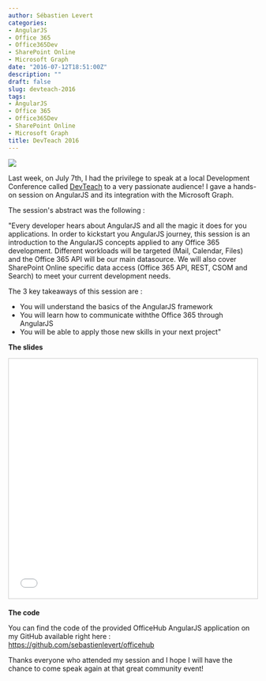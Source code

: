 ```yaml
---
author: Sébastien Levert
categories:
- AngularJS
- Office 365
- Office365Dev
- SharePoint Online
- Microsoft Graph
date: "2016-07-12T18:51:00Z"
description: ""
draft: false
slug: devteach-2016
tags:
- AngularJS
- Office 365
- Office365Dev
- SharePoint Online
- Microsoft Graph
title: DevTeach 2016
---
```



![](/content/images/2016/08/DevTeach.png)

Last week, on July 7th, I had the privilege to speak at a local Development Conference called [DevTeach](http://www.devteach.com/) to a very passionate audience! I gave a hands-on session on AngularJS and its integration with the Microsoft Graph.

The session's abstract was the following :

"Every developer hears about AngularJS and all the magic it does for you applications. In order to kickstart you AngularJS journey, this session is an introduction to the AngularJS concepts applied to any Office 365 development. Different workloads will be targeted (Mail, Calendar, Files) and the Office 365 API will be our main datasource. We will also cover SharePoint Online specific data access (Office 365 API, REST, CSOM and Search) to meet your current development needs.

The 3 key takeaways of this session are :

- You will understand the basics of the AngularJS framework
- You will learn how to communicate withthe Office 365 through AngularJS
- You will be able to apply those new skills in your next project"

**The slides**

<iframe src="//www.slideshare.net/slideshow/embed_code/key/qqtQr85kSsZq9Z" width="595" height="485" frameborder="0" marginwidth="0" marginheight="0" scrolling="no" style="border:1px solid #CCC; border-width:1px; margin-bottom:5px; max-width: 100%;" allowfullscreen> </iframe>

**The code**

You can find the code of the provided OfficeHub AngularJS application on my GitHub available right here : https://github.com/sebastienlevert/officehub

Thanks everyone who attended my session and I hope I will have the chance to come speak again at that great community event!